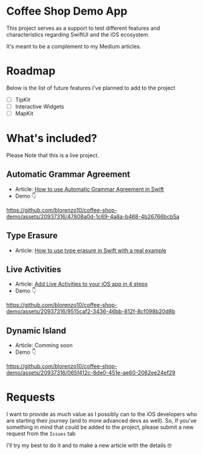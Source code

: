 # Coffee Shop Demo App
This project serves as a support to test different features and characteristics regarding SwiftUI and the iOS ecosystem. 

It's meant to be a complement to my Medium articles.

# Roadmap
Below is the list of future features I've planned to add to the project
- [ ] TipKit
- [ ] Interactive Widgets
- [ ] MapKit

# What's included?
Please Note that this is a live project.

## Automatic Grammar Agreement
- Article: [How to use Automatic Grammar Agreement in Swift](https://medium.com/@blorenzop/learn-how-to-unleash-the-power-of-automatic-grammar-agreement-in-swift-42f1c9178942)
- Demo 👇

https://github.com/blorenzo10/coffee-shop-demo/assets/20937316/47808a0d-1c69-4a8a-b468-4b26766bcb5a


## Type Erasure
- Article: [How to use type erasure in Swift with a real example](https://medium.com/@blorenzop/type-erasure-in-swift-6bdaf7632487)

## Live Activities
- Article: [Add Live Activities to your iOS app in 4 steps](https://medium.com/@blorenzop/live-activities-swift-6e95ee15863e)
- Demo 👇

https://github.com/blorenzo10/coffee-shop-demo/assets/20937316/9515caf2-3436-46bb-812f-8cf098b20d8b


## Dynamic Island
- Article: Comming soon
- Demo 👇

https://github.com/blorenzo10/coffee-shop-demo/assets/20937316/065f412c-8de0-451e-ae60-2062ee24ef29


# Requests
I want to provide as much value as I possibly can to the iOS developers who are starting their journey (and to more advanced devs as well). So, If you've something in mind that could be added to the project, please submit a new request from the `Issues` tab

I'll try my best to do it and to make a new article with the details 🤓
